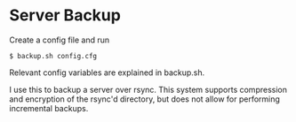 Server Backup
=============

Create a config file and run
    
    $ backup.sh config.cfg

Relevant config variables are explained in backup.sh.

I use this to backup a server over rsync.  This system supports compression and
encryption of the rsync'd directory, but does not allow for performing
incremental backups.

